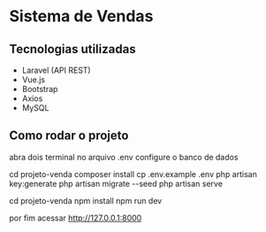 # Sistema de Vendas

## Tecnologias utilizadas
- Laravel (API REST)
- Vue.js
- Bootstrap
- Axios
- MySQL

## Como rodar o projeto
abra dois terminal
no arquivo .env configure o banco de dados


cd projeto-venda
composer install
cp .env.example .env
php artisan key:generate
php artisan migrate --seed
php artisan serve


cd projeto-venda
npm install
npm run dev


por fim acessar  http://127.0.0.1:8000